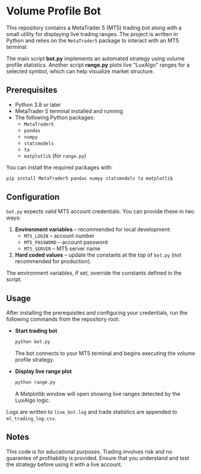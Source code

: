 # Volume Profile Bot

This repository contains a MetaTrader 5 (MT5) trading bot along with a small
utility for displaying live trading ranges. The project is written in Python
and relies on the `MetaTrader5` package to interact with an MT5 terminal.

The main script **bot.py** implements an automated strategy using volume
profile statistics. Another script **range.py** plots live "LuxAlgo" ranges for
a selected symbol, which can help visualize market structure.

## Prerequisites

- Python 3.8 or later
- MetaTrader 5 terminal installed and running
- The following Python packages:
  - `MetaTrader5`
  - `pandas`
  - `numpy`
  - `statsmodels`
  - `ta`
  - `matplotlib` (for `range.py`)

You can install the required packages with:

```bash
pip install MetaTrader5 pandas numpy statsmodels ta matplotlib
```

## Configuration

`bot.py` expects valid MT5 account credentials. You can provide these in two
ways:

1. **Environment variables** – recommended for local development:
   - `MT5_LOGIN` – account number
   - `MT5_PASSWORD` – account password
   - `MT5_SERVER` – MT5 server name
2. **Hard coded values** – update the constants at the top of `bot.py` (not
   recommended for production).

The environment variables, if set, override the constants defined in the
script.

## Usage

After installing the prerequisites and configuring your credentials, run the
following commands from the repository root:

- **Start trading bot**
  ```bash
  python bot.py
  ```
  The bot connects to your MT5 terminal and begins executing the volume profile
  strategy.

- **Display live range plot**
  ```bash
  python range.py
  ```
  A Matplotlib window will open showing live ranges detected by the LuxAlgo
  logic.

Logs are written to `live_bot.log` and trade statistics are appended to
`ml_trading_log.csv`.

## Notes

This code is for educational purposes. Trading involves risk and no guarantee
of profitability is provided. Ensure that you understand and test the strategy
before using it with a live account.

